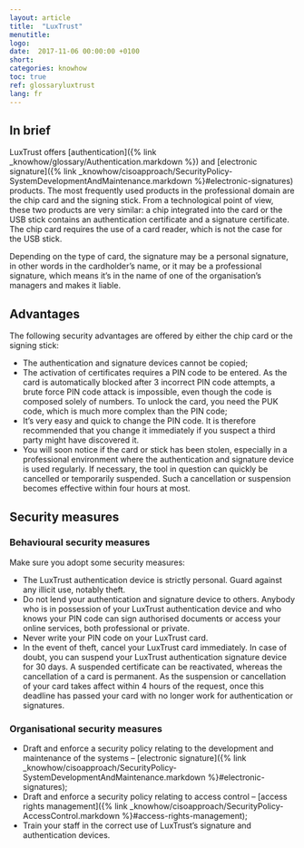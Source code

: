 ```yaml
---
layout: article
title:  "LuxTrust"
menutitle:
logo:
date:  2017-11-06 00:00:00 +0100
short:
categories: knowhow
toc: true
ref: glossaryluxtrust
lang: fr
---
```

## In brief
LuxTrust offers [authentication]({% link _knowhow/glossary/Authentication.markdown %}) and [electronic signature]({% link _knowhow/cisoapproach/SecurityPolicy-SystemDevelopmentAndMaintenance.markdown %}#electronic-signatures) products. The most frequently used products in the professional domain are the chip card and the signing stick. From a technological point of view, these two products are very similar: a chip integrated into the card or the USB stick contains an authentication certificate and a signature certificate. The chip card requires the use of a card reader, which is not the case for the USB stick.

Depending on the type of card, the signature may be a personal signature, in other words in the cardholder’s name, or it may be a professional signature, which means it’s in the name of one of the organisation’s managers and makes it liable.

## Advantages
The following security advantages are offered by either the chip card or the signing stick:

* The authentication and signature devices cannot be copied;
* The activation of certificates requires a PIN code to be entered. As the card is automatically blocked after 3 incorrect PIN code attempts, a brute force PIN code attack is impossible, even though the code is composed solely of numbers. To unlock the card, you need the PUK code, which is much more complex than the PIN code;
* It’s very easy and quick to change the PIN code. It is therefore recommended that you change it immediately if you suspect a third party might have discovered it.
* You will soon notice if the card or stick has been stolen, especially in a professional environment where the authentication and signature device is used regularly. If necessary, the tool in question can quickly be cancelled or temporarily suspended. Such a cancellation or suspension becomes effective within four hours at most.

## Security measures

### Behavioural security measures
Make sure you adopt some security measures:

* The LuxTrust authentication device is strictly personal. Guard against any illicit use, notably theft.
* Do not lend your authentication and signature device to others. Anybody who is in possession of your LuxTrust authentication device and who knows your PIN code can sign authorised documents or access your online services, both professional or private.
* Never write your PIN code on your LuxTrust card.
* In the event of theft, cancel your LuxTrust card immediately. In case of doubt, you can suspend your LuxTrust authentication signature device for 30 days. A suspended certificate can be reactivated, whereas the cancellation of a card is permanent. As the suspension or cancellation of your card takes affect within 4 hours of the request, once this deadline has passed your card with no longer work for authentication or signatures.

### Organisational security measures
* Draft and enforce a security policy relating to the development and maintenance of the systems – [electronic signature]({% link _knowhow/cisoapproach/SecurityPolicy-SystemDevelopmentAndMaintenance.markdown %}#electronic-signatures);
* Draft and enforce a security policy relating to access control – [access rights management]({% link _knowhow/cisoapproach/SecurityPolicy-AccessControl.markdown %}#access-rights-management);
* Train your staff in the correct use of LuxTrust’s signature and authentication devices.
